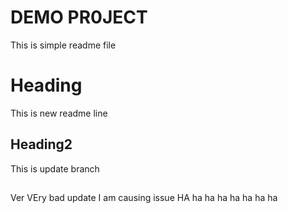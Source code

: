 # DEMO PR0JECT 
This is simple readme file

# Heading
This is new readme line

## Heading2
This is update branch
##
Ver VEry bad update
I am causing issue HA ha ha ha ha ha ha ha